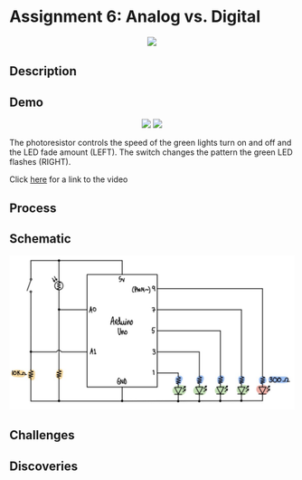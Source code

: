 # Assignment 6: Analog vs. Digital

<p align="center">
  <img src="imageAnalogDigital.png" width="480">
</p>

## Description

## Demo
<p align="center">
  <img src="changeSpeed.gif" width="480">
  <img src="changePattern.gif" width="480">
</p>

The photoresistor controls the speed of the green lights turn on and off and the LED fade amount (LEFT). The switch changes the pattern the green LED flashes (RIGHT).

Click [here](https://youtu.be/mniN0i_mGFo) for a link to the video

## Process

## Schematic
<p align="center">
  <img src="schematicAnalogDigital.png" width="620">
</p>

## Challenges

## Discoveries

